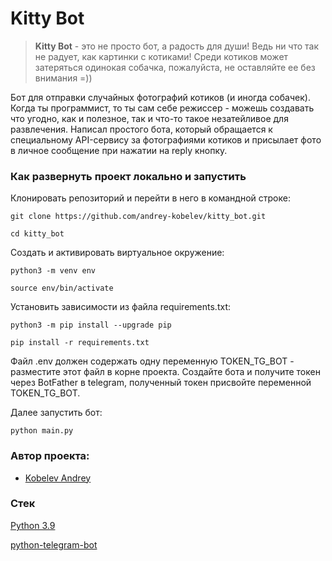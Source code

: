 # Kitty Bot

> **Kitty Bot** - это не просто бот, а радость для души! Ведь ни что так не радует, как картинки с котиками! Среди котиков может затеряться одинокая собачка, пожалуйста, не оставляйте ее без внимания =))

Бот для отправки случайных фотографий котиков (и иногда собачек). Когда ты программист, то ты сам себе режиссер - можешь создавать что угодно, как и полезное, так и что-то такое незатейливое для развлечения. Написал простого бота, который обращается к специальному API-сервису за фотографиями котиков и присылает фото в личное сообщение при нажатии на reply кнопку.

### Как развернуть проект локально и запустить

Клонировать репозиторий и перейти в него в командной строке:

```
git clone https://github.com/andrey-kobelev/kitty_bot.git
```

```
cd kitty_bot
```

Cоздать и активировать виртуальное окружение:

```
python3 -m venv env  
```

```
source env/bin/activate  
```

Установить зависимости из файла requirements.txt:

```
python3 -m pip install --upgrade pip  
```

```
pip install -r requirements.txt  
```

Файл .env должен содержать одну переменную TOKEN_TG_BOT - разместите этот файл в корне проекта. Создайте бота и получите токен через BotFather в telegram, полученный токен присвойте переменной TOKEN_TG_BOT.

Далее запустить бот: 

```
python main.py 
```

### Автор проекта:  
* [Kobelev Andrey](https://github.com/andrey-kobelev)

### Стек

[ Python 3.9](https://www.python.org/downloads/release/python-390/)

[python-telegram-bot](https://docs.python-telegram-bot.org/en/v21.9/)
